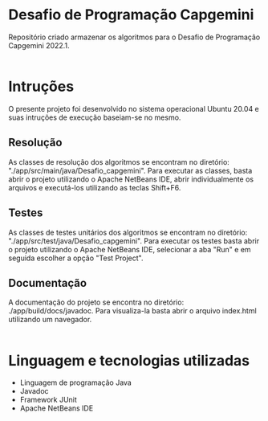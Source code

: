 # Desafio de Programação Capgemini
Repositório criado armazenar os algoritmos para o Desafio de Programação Capgemini 2022.1. <br><br>



# Intruções
O presente projeto foi desenvolvido no sistema operacional Ubuntu 20.04 e suas intruções de execução baseiam-se no mesmo.


## Resolução
As classes de resolução dos algoritmos se encontram no diretório: "./app/src/main/java/Desafio_capgemini". 
Para executar as classes, basta abrir o projeto utilizando o Apache NetBeans IDE, abrir individualmente os arquivos e executá-los utilizando as teclas Shift+F6.
<br>

## Testes
As classes de testes unitários dos algoritmos se encontram no diretório: "./app/src/test/java/Desafio_capgemini". 
Para executar os testes basta  abrir o projeto utilizando o Apache NetBeans IDE, selecionar a aba "Run" e em seguida escolher a opção "Test Project".
<br>

## Documentação
A documentação do projeto se encontra no diretório: ./app/build/docs/javadoc.
Para visualiza-la basta abrir o arquivo index.html utilizando um navegador.  <br><br>


# Linguagem e tecnologias utilizadas <br>

- Linguagem de programação Java<br>
- Javadoc<br>
- Framework JUnit<br>
- Apache NetBeans IDE<br>
